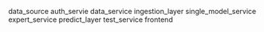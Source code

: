 data_source
auth_servie
data_service
ingestion_layer
single_model_service
expert_service
predict_layer
test_service
frontend
